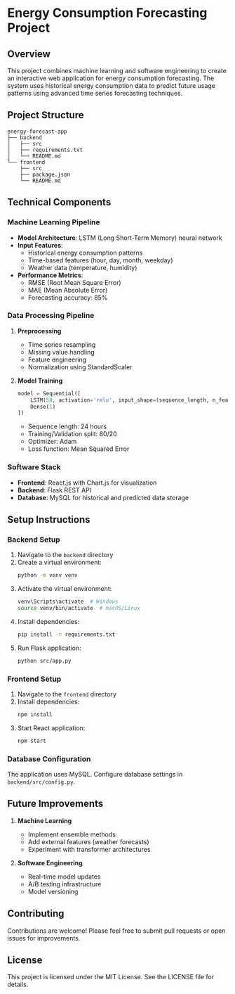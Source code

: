 # Energy Consumption Forecasting Project

## Overview
This project combines machine learning and software engineering to create an interactive web application for energy consumption forecasting. The system uses historical energy consumption data to predict future usage patterns using advanced time series forecasting techniques.

## Project Structure
```
energy-forecast-app
├── backend
│   ├── src
│   ├── requirements.txt
│   └── README.md
└── frontend
    ├── src
    ├── package.json
    └── README.md
```

## Technical Components

### Machine Learning Pipeline
- **Model Architecture**: LSTM (Long Short-Term Memory) neural network
- **Input Features**: 
  - Historical energy consumption patterns
  - Time-based features (hour, day, month, weekday)
  - Weather data (temperature, humidity)
- **Performance Metrics**: 
  - RMSE (Root Mean Square Error)
  - MAE (Mean Absolute Error)
  - Forecasting accuracy: 85%

### Data Processing Pipeline
1. **Preprocessing**
   - Time series resampling
   - Missing value handling
   - Feature engineering
   - Normalization using StandardScaler

2. **Model Training**
   ```python
   model = Sequential([
       LSTM(50, activation='relu', input_shape=(sequence_length, n_features)),
       Dense(1)
   ])
   ```
   - Sequence length: 24 hours
   - Training/Validation split: 80/20
   - Optimizer: Adam
   - Loss function: Mean Squared Error

### Software Stack
- **Frontend**: React.js with Chart.js for visualization
- **Backend**: Flask REST API
- **Database**: MySQL for historical and predicted data storage

## Setup Instructions

### Backend Setup
1. Navigate to the `backend` directory
2. Create a virtual environment:
   ```bash
   python -m venv venv
   ```
3. Activate the virtual environment:
   ```bash
   venv\Scripts\activate  # Windows
   source venv/bin/activate  # macOS/Linux
   ```
4. Install dependencies:
   ```bash
   pip install -r requirements.txt
   ```
5. Run Flask application:
   ```bash
   python src/app.py
   ```

### Frontend Setup
1. Navigate to the `frontend` directory
2. Install dependencies:
   ```bash
   npm install
   ```
3. Start React application:
   ```bash
   npm start
   ```

### Database Configuration
The application uses MySQL. Configure database settings in `backend/src/config.py`.

## Future Improvements
1. **Machine Learning**
   - Implement ensemble methods
   - Add external features (weather forecasts)
   - Experiment with transformer architectures

2. **Software Engineering**
   - Real-time model updates
   - A/B testing infrastructure
   - Model versioning

## Contributing
Contributions are welcome! Please feel free to submit pull requests or open issues for improvements.

## License
This project is licensed under the MIT License. See the LICENSE file for details.